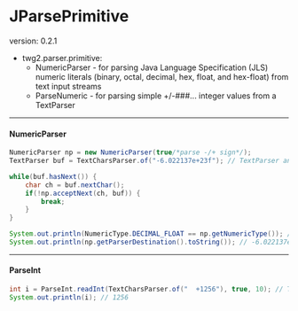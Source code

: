 JParsePrimitive
==============
version: 0.2.1

* twg2.parser.primitive:
  * NumericParser - for parsing Java Language Specification (JLS) numeric literals (binary, octal, decimal, hex, float, and hex-float) from text input streams
  * ParseNumeric - for parsing simple +/-###... integer values from a TextParser

--------
#### NumericParser
```Java
NumericParser np = new NumericParser(true/*parse -/+ sign*/);
TextParser buf = TextCharsParser.of("-6.022137e+23f"); // TextParser and TextCharsParser from jtext-parser library

while(buf.hasNext()) {
	char ch = buf.nextChar();
	if(!np.acceptNext(ch, buf)) {
		break;
	}
}

System.out.println(NumericType.DECIMAL_FLOAT == np.getNumericType()); // true
System.out.println(np.getParserDestination().toString()); // -6.022137e+23f
```

--------
#### ParseInt
```Java
int i = ParseInt.readInt(TextCharsParser.of("  +1256"), true, 10); // TextCharsParser from jtext-parser library
System.out.println(i); // 1256
```

